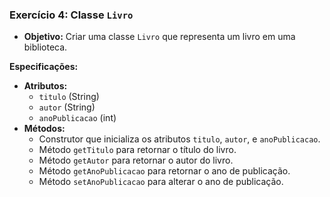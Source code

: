   ### Exercício 4: Classe `Livro`

- **Objetivo:** Criar uma classe `Livro` que representa um livro em uma biblioteca.

**Especificações:**

- **Atributos:**
  - `titulo` (String)
  - `autor` (String)
  - `anoPublicacao` (int)
- **Métodos:**
  - Construtor que inicializa os atributos `titulo`, `autor`, e `anoPublicacao`.
  - Método `getTitulo` para retornar o título do livro.
  - Método `getAutor` para retornar o autor do livro.
  - Método `getAnoPublicacao` para retornar o ano de publicação.
  - Método `setAnoPublicacao` para alterar o ano de publicação.

